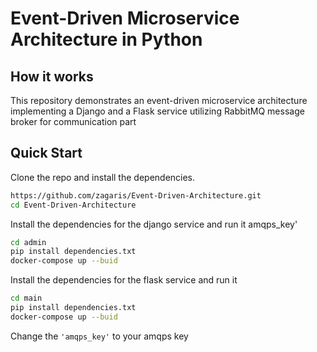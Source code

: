 # Event-Driven Microservice Architecture in Python


## How it works

This repository demonstrates an event-driven microservice architecture implementing a Django and a Flask service utilizing RabbitMQ message broker for communication part


## Quick Start

Clone the repo and install the dependencies.

```bash
https://github.com/zagaris/Event-Driven-Architecture.git
cd Event-Driven-Architecture
```
Install the dependencies for the django service and run it
amqps_key'
```bash
cd admin
pip install dependencies.txt
docker-compose up --buid
```
Install the dependencies for the flask service and run it

```bash
cd main
pip install dependencies.txt
docker-compose up --buid
```


Change the ```'amqps_key'``` to your amqps key
